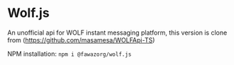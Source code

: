 # Wolf.js

An unofficial api for WOLF instant messaging platform, this version is clone from (https://github.com/masamesa/WOLFApi-TS)

NPM installation:
`npm i @fawazorg/wolf.js`
